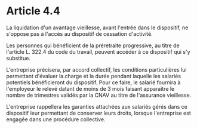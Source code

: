# Article 4.4

La liquidation d'un avantage vieillesse, avant l'entrée dans le dispositif, ne s'oppose pas à l'accès au dispositif de cessation d'activité.

Les personnes qui bénéficient de la préretraite progressive, au titre de l'article L. 322.4 du code du travail, peuvent accéder à ce dispositif qui s'y substitue.

L'entreprise précisera, par accord collectif, les conditions particulières lui permettant d'évaluer la charge et la durée pendant laquelle les salariés potentiels bénéficieront du dispositif. Pour ce faire, le salarié fournira à l'employeur le relevé datant de moins de 3 mois faisant apparaître le nombre de trimestres validés par la CNAV au titre de l'assurance vieillesse.

L'entreprise rappellera les garanties attachées aux salariés gérés dans ce dispositif leur permettant de conserver leurs droits, lorsque l'entreprise est engagée dans une procédure collective.

